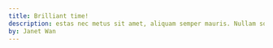 ```yaml
---
title: Brilliant time!
description: estas nec metus sit amet, aliquam semper mauris. Nullam sodales nisi non ligula iaculis, et gravida tellus eleifend. In interdum maximus pharetra. Fusce!
by: Janet Wan
---
```


